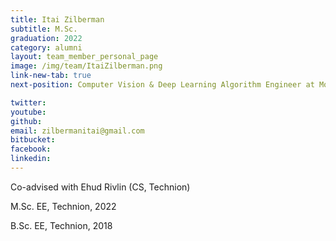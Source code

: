 ```yaml
---
title: Itai Zilberman
subtitle: M.Sc. 
graduation: 2022
category: alumni
layout: team_member_personal_page
image: /img/team/ItaiZilberman.png
link-new-tab: true
next-position: Computer Vision & Deep Learning Algorithm Engineer at Mobileye ltd.

twitter: 
youtube: 
github: 
email: zilbermanitai@gmail.com
bitbucket: 
facebook: 
linkedin:
---
```


Co-advised with Ehud Rivlin (CS, Technion)

M.Sc. EE, Technion, 2022

B.Sc. EE, Technion, 2018


<!-- {% bibliography --query @*[year=2023] --group_by none %}
{% bibliography -q @*[c ~= {{ V. Indelman }}] %}
{% bibliography --sort authors %} -->

